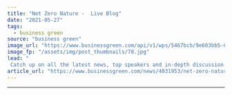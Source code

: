 ```yaml
---
title: "Net Zero Nature -  Live Blog"
date: "2021-05-27"
tags: 
  - business green
source: "business green"
image_url: "https://www.businessgreen.com/api/v1/wps/5467bcb/9e603bb5-0803-4905-84e3-11842a50805c/4/Tanya-Preview-net-zero-nature-wwf-185x114.jpg"
image_fp: "/assets/img/post_thumbnails/78.jpg"
lead: "
 Catch up on all the latest news, top speakers and in-depth discussion from BusinessGreen's leading Net Zero Nature event ..."
article_url: "https://www.businessgreen.com/news/4031953/net-zero-nature-live-blog"
---
```


---
